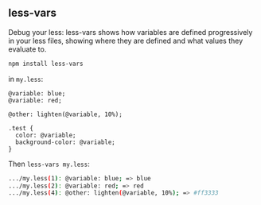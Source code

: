 ## less-vars

Debug your less: less-vars shows how variables are defined progressively in your less files, showing where they are defined and what values they evaluate to.

```sh
npm install less-vars
```

in `my.less`:

```less
@variable: blue;
@variable: red;

@other: lighten(@variable, 10%);

.test {
  color: @variable;
  background-color: @variable;
}
```

Then `less-vars my.less`:

```sh
.../my.less(1): @variable: blue; => blue
.../my.less(2): @variable: red; => red
.../my.less(4): @other: lighten(@variable, 10%); => #ff3333
```
